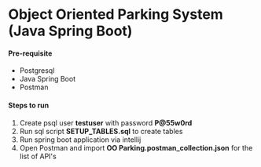 # Object Oriented Parking System (Java Spring Boot)

#### Pre-requisite
- Postgresql
- Java Spring Boot
- Postman

#### Steps to run
1. Create psql user **testuser** with password **P@55w0rd**
2. Run sql script **SETUP_TABLES.sql** to create tables 
3. Run spring boot application via intellij
4. Open Postman and import **OO Parking.postman_collection.json** for the list of API's
